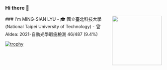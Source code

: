 
<!--
**MING-SIAN/MING-SIAN** is a ✨ _special_ ✨ repository because its `README.md` (this file) appears on your GitHub profile.

Here are some ideas to get you started:

- 🔭 I’m currently working on ...
- 🌱 I’m currently learning ...
- 👯 I’m looking to collaborate on ...
- 🤔 I’m looking for help with ...
- 💬 Ask me about ...
- 📫 How to reach me: ...
- 😄 Pronouns: ...
- ⚡ Fun fact: ...
-->
### Hi there 👋
<img height="160" align="right" src="https://github-readme-stats.vercel.app/api?username=MING-SIAN&show_icons=true&theme=radical" />
### I'm MING-SIAN LYU
- 🎓 國立臺北科技大學 (National Taipei University of Technology)
- 🏆 AIdea: 2021-自動光學瑕疵檢測 46/487 (9.4%)

[![trophy](https://github-profile-trophy.vercel.app/?username=MING-SIAN&theme=onedark)](https://github.com/ryo-ma/github-profile-trophy)

